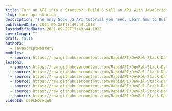 ```yaml
---
title: Turn an API into a Startup?! Build & Sell an API with JavaScript
slug: turn-api-startup
description: "The only Node JS API tutorial you need. Learn how to Build and Deploy your own fully custom JavaScript API with Node and Express from scratch. Once you've learned that, I'll teach you how to put it on a platform called RapidAPI, set the pricing tiers, start selling, and finally, build a business around it."
publishedDate: 2021-09-22T17:49:44.101Z
lastModifiedDate: 2021-09-22T17:49:44.101Z
coverImage: ""
draft: false
authors:
  - javascriptMastery
modules:
  - source: https://raw.githubusercontent.com/RapidAPI/DevRel-Stack-Data/improve/lms-yt-data/lms/courses/turn-api-startup/index.md
lessons:
  - source: https://raw.githubusercontent.com/RapidAPI/DevRel-Stack-Data/improve/lms-yt-data/lms/courses/turn-api-startup/intro.md
  - source: https://raw.githubusercontent.com/RapidAPI/DevRel-Stack-Data/improve/lms-yt-data/lms/courses/turn-api-startup/about-apis-and-setup.md
  - source: https://raw.githubusercontent.com/RapidAPI/DevRel-Stack-Data/improve/lms-yt-data/lms/courses/turn-api-startup/create-server.md
  - source: https://raw.githubusercontent.com/RapidAPI/DevRel-Stack-Data/improve/lms-yt-data/lms/courses/turn-api-startup/adding-endpoints.md
  - source: https://raw.githubusercontent.com/RapidAPI/DevRel-Stack-Data/improve/lms-yt-data/lms/courses/turn-api-startup/deployment-preparation.md
  - source: https://raw.githubusercontent.com/RapidAPI/DevRel-Stack-Data/improve/lms-yt-data/lms/courses/turn-api-startup/hosting.md
  - source: https://raw.githubusercontent.com/RapidAPI/DevRel-Stack-Data/improve/lms-yt-data/lms/courses/turn-api-startup/rapidapi-marketplace.md
videoId: be9sHQ7xqo0
---
```

